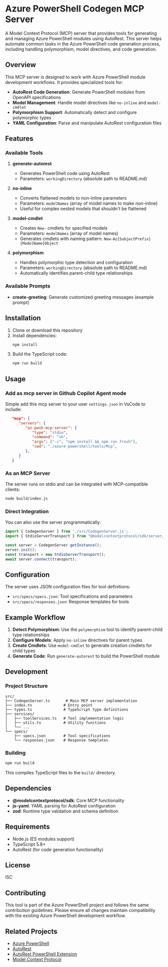 # Azure PowerShell Codegen MCP Server

A Model Context Protocol (MCP) server that provides tools for generating and managing Azure PowerShell modules using AutoRest. This server helps automate common tasks in the Azure PowerShell code generation process, including handling polymorphism, model directives, and code generation.

## Overview

This MCP server is designed to work with Azure PowerShell module development workflows. It provides specialized tools for:

- **AutoRest Code Generation**: Generate PowerShell modules from OpenAPI specifications
- **Model Management**: Handle model directives like `no-inline` and `model-cmdlet`
- **Polymorphism Support**: Automatically detect and configure polymorphic types
- **YAML Configuration**: Parse and manipulate AutoRest configuration files

## Features

### Available Tools

1. **generate-autorest**
   - Generates PowerShell code using AutoRest
   - Parameters: `workingDirectory` (absolute path to README.md)

2. **no-inline**
   - Converts flattened models to non-inline parameters
   - Parameters: `modelNames` (array of model names to make non-inline)
   - Useful for complex nested models that shouldn't be flattened

3. **model-cmdlet**
   - Creates `New-` cmdlets for specified models
   - Parameters: `modelNames` (array of model names)
   - Generates cmdlets with naming pattern: `New-Az{SubjectPrefix}{ModelName}Object`

4. **polymorphism**
   - Handles polymorphic type detection and configuration
   - Parameters: `workingDirectory` (absolute path to README.md)
   - Automatically identifies parent-child type relationships

### Available Prompts

- **create-greeting**: Generate customized greeting messages (example prompt)

## Installation

1. Clone or download this repository
2. Install dependencies:
   ```bash
   npm install
   ```
3. Build the TypeScript code:
   ```bash
   npm run build
   ```

## Usage

### Add as mcp server in Github Copilot Agent mode

Simple add this mcp server to your user `settings.json` in VsCode to include:

```json
   "mcp": {
      "servers": {
         "az-pwsh-mcp-server": {
            "type": "stdio",
            "command": "sh",
            "args": ["-c", "npm install && npm run fresh"],
            "cwd": "./azure-powershell/tools/Mcp",
         },
      }
   }
```

### As an MCP Server

The server runs on stdio and can be integrated with MCP-compatible clients:

```bash
node build/index.js
```

### Direct Integration

You can also use the server programmatically:

```typescript
import { CodegenServer } from './src/CodegenServer.js';
import { StdioServerTransport } from "@modelcontextprotocol/sdk/server/stdio.js";

const server = CodegenServer.getInstance();
server.init();
const transport = new StdioServerTransport();
await server.connect(transport);
```

## Configuration

The server uses JSON configuration files for tool definitions:

- `src/specs/specs.json`: Tool specifications and parameters
- `src/specs/responses.json`: Response templates for tools

## Example Workflow

1. **Detect Polymorphism**: Use the `polymorphism` tool to identify parent-child type relationships
2. **Configure Models**: Apply `no-inline` directives for parent types
3. **Create Cmdlets**: Use `model-cmdlet` to generate creation cmdlets for child types
4. **Generate Code**: Run `generate-autorest` to build the PowerShell module

## Development

### Project Structure

```
src/
├── CodegenServer.ts       # Main MCP server implementation
├── index.ts              # Entry point
├── types.ts              # TypeScript type definitions
├── services/
│   ├── toolServices.ts   # Tool implementation logic
│   ├── utils.ts          # Utility functions
│   └── ...
└── specs/
    ├── specs.json        # Tool specifications
    └── responses.json    # Response templates
```

### Building

```bash
npm run build
```

This compiles TypeScript files to the `build/` directory.

## Dependencies

- **@modelcontextprotocol/sdk**: Core MCP functionality
- **js-yaml**: YAML parsing for AutoRest configuration
- **zod**: Runtime type validation and schema definition

## Requirements

- Node.js (ES modules support)
- TypeScript 5.8+
- AutoRest (for code generation functionality)

## License

ISC

## Contributing

This tool is part of the Azure PowerShell project and follows the same contribution guidelines. Please ensure all changes maintain compatibility with the existing Azure PowerShell development workflow.

## Related Projects

- [Azure PowerShell](https://github.com/Azure/azure-powershell)
- [AutoRest](https://github.com/Azure/autorest)
- [AutoRest PowerShell Extension](https://github.com/Azure/autorest.powershell)
- [Model Context Protocol](https://modelcontextprotocol.io)